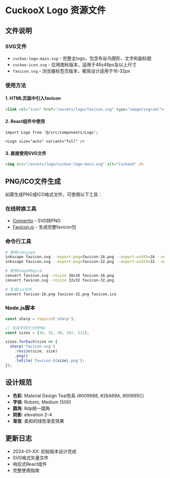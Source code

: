 # CuckooX Logo 资源文件

## 文件说明

### SVG文件
- `cuckoo-logo-main.svg` - 完整主logo，包含布谷鸟图形、文字和副标题
- `cuckoo-icon.svg` - 应用图标版本，适用于48x48px及以上尺寸
- `favicon.svg` - 浏览器标签页版本，极简设计适用于16-32px

### 使用方法

#### 1. HTML页面中引入favicon
```html
<link rel="icon" href="/assets/logo/favicon.svg" type="image/svg+xml">
```

#### 2. React组件中使用
```tsx
import Logo from '@/src/components/Logo';

<Logo size="auto" variant="full" />
```

#### 3. 直接使用SVG文件
```html
<img src="/assets/logo/cuckoo-logo-main.svg" alt="CuckooX" />
```

## PNG/ICO文件生成

如需生成PNG或ICO格式文件，可使用以下工具：

### 在线转换工具
- [Convertio](https://convertio.co/svg-png/) - SVG转PNG
- [Favicon.io](https://favicon.io/favicon-converter/) - 生成完整favicon包

### 命令行工具
```bash
# 使用inkscape
inkscape favicon.svg --export-png=favicon-16.png --export-width=16 --export-height=16
inkscape favicon.svg --export-png=favicon-32.png --export-width=32 --export-height=32

# 使用ImageMagick
convert favicon.svg -resize 16x16 favicon-16.png
convert favicon.svg -resize 32x32 favicon-32.png

# 生成ico文件
convert favicon-16.png favicon-32.png favicon.ico
```

### Node.js脚本
```javascript
const sharp = require('sharp');

// 生成不同尺寸的PNG
const sizes = [16, 32, 48, 192, 512];

sizes.forEach(size => {
  sharp('favicon.svg')
    .resize(size, size)
    .png()
    .toFile(`favicon-${size}.png`);
});
```

## 设计规范

- **色彩**: Material Design Teal色系 (#009688, #26A69A, #00695C)
- **字体**: Roboto, Medium (500)
- **圆角**: 8dp统一圆角
- **阴影**: elevation 2-4
- **渐变**: 柔和的线性渐变效果

## 更新日志

- 2024-01-XX: 初始版本设计完成
- SVG格式矢量文件
- 响应式React组件
- 完整使用指南 
